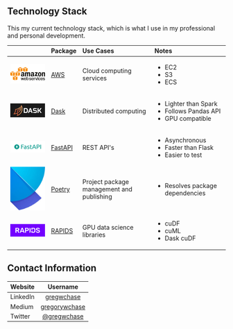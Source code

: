## Technology Stack

This my current technology stack, which is what I use in my professional and personal development.


||Package|Use Cases|Notes|
|:-----|:-----|:-----|:-----|
|[<img src="./images/aws_logo.png" width="256"/>](aws_logo.png)|[AWS](https://aws.amazon.com/)|Cloud computing services|<ul><li>EC2</li><li>S3</li><li>ECS</li></ul>|
|[<img src="./images/dask_logo.png" width="256"/>](dask_logo.png)|[Dask](https://dask.org/)|Distributed computing|<ul><li>Lighter than Spark</li><li>Follows Pandas API</li><li>GPU compatible</li></ul> |
|[<img src="./images/fastapi_logo.png" width="256"/>](fastapi_logo.png)|[FastAPI](https://fastapi.tiangolo.com/)|REST API's|<ul><li>Asynchronous</li><li>Faster than Flask</li><li>Easier to test</li></ul>|
|[<img src="./images/poetry_logo.jpg" width="128"/>](poetry_logo.png)|[Poetry](https://python-poetry.org/)|Project package management and publishing|<ul><li>Resolves package dependencies</li></ul>|
|[<img src="./images/RAPIDS-logo-white.png" width="256"/>](RAPIDS-logo-white.png)|[RAPIDS](https://rapids.ai/index.html)|GPU data science libraries|<ul><li>cuDF</li><li>cuML</li><li>Dask cuDF</li></ul>|


## Contact Information

|Website|Username|
|:-----|:-----:|
|LinkedIn|[gregwchase](https://www.linkedin.com/in/gregwchase/)|
|Medium|[gregorywchase](https://medium.com/@gregorywchase)|
|Twitter|[@gregwchase](https://www.twitter.com/gregwchase/)|